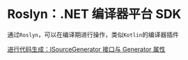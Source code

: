 # Roslyn：.NET 编译器平台 SDK


通过`Roslyn`，可以在编译期进行操作，类似`Kotlin`的编译器插件

[进行代码生成：ISourceGenerator 接口与 Generator 属性](./%E8%BF%9B%E8%A1%8C%E4%BB%A3%E7%A0%81%E7%94%9F%E6%88%90%EF%BC%9AISourceGenerator%20%E6%8E%A5%E5%8F%A3%E4%B8%8E%20Generator%20%E5%B1%9E%E6%80%A7/index.md)
